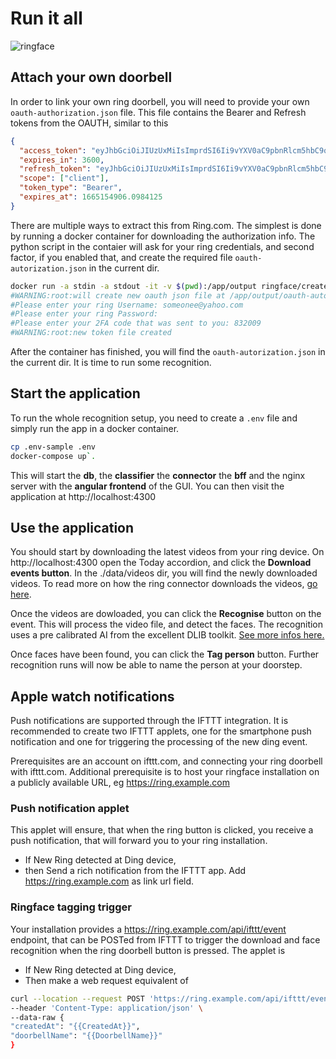 # Run it all
![ringface](https://user-images.githubusercontent.com/7328002/112440498-adecb680-8d4a-11eb-9c36-722062f4c754.gif)


## Attach your own doorbell
In order to link your own ring doorbell, you will need to provide your own `oauth-authorization.json` file. This file contains the Bearer and Refresh tokens from the OAUTH, similar to this

```json
{
  "access_token": "eyJhbGciOiJIUzUxMiIsImprdSI6Ii9vYXV0aC9pbnRlcm5hbC9qd2tzIiwia2lkIjoiYzEyODEwMGIiLCJ0eXAiOiJKV1QifQ.xxx.yyy",
  "expires_in": 3600,
  "refresh_token": "eyJhbGciOiJIUzUxMiIsImprdSI6Ii9vYXV0aC9pbnRlcm5hbC9qd2tzIiwia2lkIjoiYzEyODEwMGIiLCJ0eXAiOiJKV1QifQ..xxx.yyy",
  "scope": ["client"],
  "token_type": "Bearer",
  "expires_at": 1665154906.0984125
}
```

There are multiple ways to extract this from Ring.com. The simplest is done by running a docker container for downloading the authorization info. The python script in the contaier will ask for your ring credentials, and second factor, if you enabled that, and create the required file `oauth-autorization.json` in the current dir.
```bash
docker run -a stdin -a stdout -it -v $(pwd):/app/output ringface/createauth
#WARNING:root:will create new oauth json file at /app/output/oauth-autorization.json
#Please enter your ring Username: someonee@yahoo.com
#Please enter your ring Password: 
#Please enter your 2FA code that was sent to you: 832009
#WARNING:root:new token file created
```
After the container has finished, you will find the `oauth-autorization.json` in the current dir. It is time to run some recognition.

## Start the application
To run the whole recognition setup, you need to create a `.env` file and simply run the app in a docker container.
```bash
cp .env-sample .env
docker-compose up`.
```


This will start the **db**, the **classifier** the **connector**  the **bff** and the nginx server with the **angular frontend** of the GUI. You can then visit the application at http://localhost:4300

## Use the application
You should start by downloading the latest videos from your ring device. On http://localhost:4300 open the Today accordion, and click the **Download events button**. In the ./data/videos dir, you will find the newly downloaded videos. To read more on how the ring connector downloads the videos, [go here](https://github.com/ring-face/ringface-connector).

Once the videos are dowloaded, you can click the **Recognise** button on the event. This will process the video file, and detect the faces. The recognition uses a pre calibrated AI from the excellent DLIB toolkit. [See more infos here.](https://github.com/ring-face/ringface-classifier) 

Once faces have been found, you can click the **Tag person** button. Further recognition runs will now be able to name the person at your doorstep.

## Apple watch notifications
Push notifications are supported through the IFTTT integration. It is recommended to create two IFTTT applets, one for the smartphone push notification and one for triggering the processing of the new ding event.

Prerequisites are an account on ifttt.com, and connecting your ring doorbell with ifttt.com. Additional prerequisite is to host your ringface installation on a publicly available URL, eg https://ring.example.com

### Push notification applet
This applet will ensure, that when the ring button is clicked, you receive a push notification, that will forward you to your ring installation. 
* If New Ring detected at Ding device, 
* then Send a rich notification from the IFTTT app. Add https://ring.example.com as link url field.

### Ringface tagging trigger
Your installation provides a https://ring.example.com/api/ifttt/event endpoint, that can be POSTed from IFTTT to trigger the download and face recognition when the ring doorbell button is pressed.
The applet is
* If New Ring detected at Ding device, 
* Then make a web request equivalent of 
```bash
curl --location --request POST 'https://ring.example.com/api/ifttt/event' \
--header 'Content-Type: application/json' \
--data-raw {
"createdAt": "{{CreatedAt}}",
"doorbellName": "{{DoorbellName}}"
}
```
